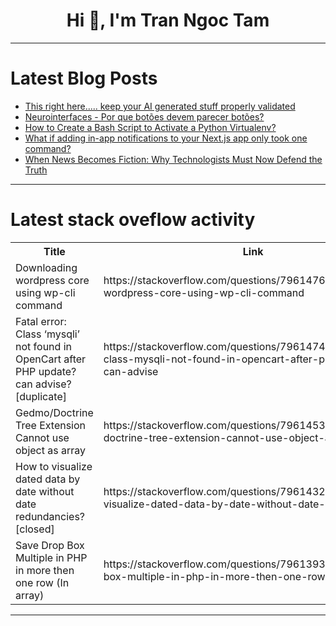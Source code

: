 <h1 align="center">Hi 👋, I'm Tran Ngoc Tam</h1>

---

# Latest Blog Posts 
<!-- BLOG-POST-LIST:START -->
- [This right here..... keep your AI generated stuff properly validated](https://dev.to/michbarsinai/this-right-here-keep-your-ai-generated-stuff-properly-validated-40ge)
- [Neurointerfaces - Por que botões devem parecer botões?](https://dev.to/alissonfcosta/-por-que-botoes-devem-parecer-botoes-2fap)
- [How to Create a Bash Script to Activate a Python Virtualenv?](https://dev.to/generatecodedev/how-to-create-a-bash-script-to-activate-a-python-virtualenv-4d6o)
- [What if adding in-app notifications to your Next.js app only took one command?](https://dev.to/empe/what-if-adding-in-app-notifications-to-your-nextjs-app-only-took-one-command-c8g)
- [When News Becomes Fiction: Why Technologists Must Now Defend the Truth](https://dev.to/doozieakshay/when-news-becomes-fiction-why-technologists-must-now-defend-the-truth-1fmb)
<!-- BLOG-POST-LIST:END -->

---

# Latest stack oveflow activity
<table>
  <tr><th>Title</th><th>Link</th></tr>
  <!-- STACKOVERFLOW:START --><tr><td>Downloading wordpress core using wp-cli command</td><td>https://stackoverflow.com/questions/79614766/downloading-wordpress-core-using-wp-cli-command</td></tr><tr><td>Fatal error: Class ‘mysqli’ not found in OpenCart after PHP update? can advise? [duplicate]</td><td>https://stackoverflow.com/questions/79614745/fatal-error-class-mysqli-not-found-in-opencart-after-php-update-can-advise</td></tr><tr><td>Gedmo/Doctrine Tree Extension Cannot use object as array</td><td>https://stackoverflow.com/questions/79614536/gedmo-doctrine-tree-extension-cannot-use-object-as-array</td></tr><tr><td>How to visualize dated data by date without date redundancies? [closed]</td><td>https://stackoverflow.com/questions/79614323/how-to-visualize-dated-data-by-date-without-date-redundancies</td></tr><tr><td>Save Drop Box Multiple in PHP in more then one row &lpar;In array&rpar;</td><td>https://stackoverflow.com/questions/79613939/save-drop-box-multiple-in-php-in-more-then-one-row-in-array</td></tr><!-- STACKOVERFLOW:END -->
</table>

---


